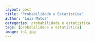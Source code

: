 ```yaml
---
layout: post
title: "Probabilidade e Estatística"
author: "Luiz Matos"
categories: probabilidade e estatistica
tags: [probabilidade e estatistica]
image: tn1.jpg
---
```



